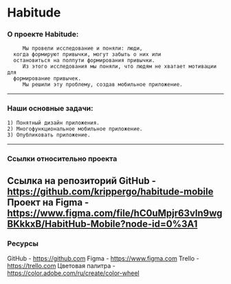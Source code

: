 Habitude
========
### О проекте Habitude:
```
     Мы провели исследование и поняли: люди,
  когда формируют привычки, могут забыть о них или
  остановиться на полпути формирования привычки.
     Из этого исследования мы поняли, что людям не хватает мотивации для
  формирование привычек.
     Мы решили эту проблему, создав мобильное приложение.
```
--------
### Наши основные задачи:
```
1) Понятный дизайн приложения.
2) Многофункциональное мобильное приложение.
3) Опубликовать приложение.
```
--------
### Ссылки относительно проекта
Ссылка на репозиторий GitHub - https://github.com/krippergo/habitude-mobile
Проект на Figma - https://www.figma.com/file/hC0uMpjr63vln9wgBKkkxB/HabitHub-Mobile?node-id=0%3A1
--------
### Ресурсы
GitHub - https://github.com
Figma - https://www.figma.com
Trello - https://trello.com
Цветовая палитра - https://color.adobe.com/ru/create/color-wheel
